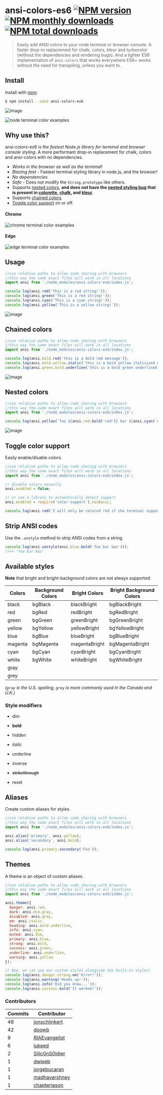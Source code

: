 # ansi-colors-es6 [![NPM version](https://img.shields.io/npm/v/ansi-colors-es6.svg?style=flat)](https://www.npmjs.com/package/ansi-colors-es6) [![NPM monthly downloads](https://img.shields.io/npm/dm/ansi-colors-es6.svg?style=flat)](https://npmjs.org/package/ansi-colors-es6) [![NPM total downloads](https://img.shields.io/npm/dt/ansi-colors-es6.svg?style=flat)](https://npmjs.org/package/ansi-colors-es6) 

> Easily add ANSI colors to your node terminal or browser console. A faster drop-in replacement for chalk, colors, kleur and turbocolor (without the dependencies and rendering bugs). And a lighter ES6 implementation of `ansi-colors` that works everywhere ES6+ works without the need for transpiling, unless you want to.

## Install

Install with [npm](https://www.npmjs.com/):

```sh
$ npm install --save ansi-colors-es6
```

![image](https://user-images.githubusercontent.com/383994/39635445-8a98a3a6-4f8b-11e8-89c1-068c45d4fff8.png)

![node terminal color examples](https://raw.githubusercontent.com/RIAEvangelist/ansi-colors/master/img/vanilla-test-node-report.PNG)

## Why use this?

ansi-colors-es6 is _the fastest Node.js library for terminal and browser console styling_. A more performant drop-in replacement for chalk, colors and ansi-colors with no dependencies.

* _Works in the browser as well as the terminal!_
* _Blazing fast_ - Fastest terminal styling library in node.js, and the browser!
* _No dependencies_ 
* _Safe_ - Does not modify the `String.prototype` like others.
* Supports [nested colors](#nested-colors), **and does not have the [nested styling bug](#nested-styling-bug) that is present in [colorette](https://github.com/jorgebucaran/colorette), [chalk](https://github.com/chalk/chalk), and [kleur](https://github.com/lukeed/kleur)**.
* Supports [chained colors](#chained-colors).
* [Toggle color support](#toggle-color-support) on or off.

#### Chrome 
![chrome terminal color examples](https://raw.githubusercontent.com/RIAEvangelist/ansi-colors/master/img/vanilla-test-chrome-report.PNG)

#### Edge
![edge terminal color examples](https://raw.githubusercontent.com/RIAEvangelist/ansi-colors/master/img/vanilla-test-edge-report.PNG)

## Usage

```js
//use relative paths to allow code sharing with browsers
//this way the same exact files will work in all locations
import ansi from './node_modules/ansi-colors-es6/index.js';

console.log(ansi.red('This is a red string!'));
console.log(ansi.green('This is a red string!'));
console.log(ansi.cyan('This is a cyan string!'));
console.log(ansi.yellow('This is a yellow string!'));
```

![image](https://user-images.githubusercontent.com/383994/39653848-a38e67da-4fc0-11e8-89ae-98c65ebe9dcf.png)

## Chained colors

```js
//use relative paths to allow code sharing with browsers
//this way the same exact files will work in all locations
import ansi from './node_modules/ansi-colors-es6/index.js';

console.log(ansi.bold.red('this is a bold red message'));
console.log(ansi.bold.yellow.italic('this is a bold yellow italicized message'));
console.log(ansi.green.bold.underline('this is a bold green underlined message'));
```

![image](https://user-images.githubusercontent.com/383994/39635780-7617246a-4f8c-11e8-89e9-05216cc54e38.png)

## Nested colors

```js
//use relative paths to allow code sharing with browsers
//this way the same exact files will work in all locations
import ansi from './node_modules/ansi-colors-es6/index.js';

console.log(ansi.yellow(`foo ${ansi.red.bold('red')} bar ${ansi.cyan('cyan')} baz`));
```

![image](https://user-images.githubusercontent.com/383994/39635817-8ed93d44-4f8c-11e8-8afd-8c3ea35f5fbe.png)


## Toggle color support

Easily enable/disable colors.

```js
//use relative paths to allow code sharing with browsers
//this way the same exact files will work in all locations
import ansi from './node_modules/ansi-colors-es6/index.js';

// disable colors manually
ansi.enabled = false;

// or use a library to automatically detect support
ansi.enabled = require('color-support').hasBasic;

console.log(ansi.red('I will only be colored red if the terminal supports colors'));
```

## Strip ANSI codes

Use the `.unstyle` method to strip ANSI codes from a string.

```js
console.log(ansi.unstyle(ansi.blue.bold('foo bar baz')));
//=> 'foo bar baz'
```

## Available styles

**Note** that bright and bright-background colors are not always supported.

| Colors  | Background Colors | Bright Colors | Bright Background Colors |
| ------- | ----------------- | ------------- | ------------------------ |
| black   | bgBlack           | blackBright   | bgBlackBright            |
| red     | bgRed             | redBright     | bgRedBright              |
| green   | bgGreen           | greenBright   | bgGreenBright            |
| yellow  | bgYellow          | yellowBright  | bgYellowBright           |
| blue    | bgBlue            | blueBright    | bgBlueBright             |
| magenta | bgMagenta         | magentaBright | bgMagentaBright          |
| cyan    | bgCyan            | cyanBright    | bgCyanBright             |
| white   | bgWhite           | whiteBright   | bgWhiteBright            |
| gray    |                   |               |                          |
| grey    |                   |               |                          |

_(`gray` is the U.S. spelling, `grey` is more commonly used in the Canada and U.K.)_

### Style modifiers

* dim
* **bold**

* hidden
* _italic_

* underline
* inverse
* ~~strikethrough~~

* reset

## Aliases

Create custom aliases for styles.

```js
//use relative paths to allow code sharing with browsers
//this way the same exact files will work in all locations
import ansi from './node_modules/ansi-colors-es6/index.js';

ansi.alias('primary', ansi.yellow);
ansi.alias('secondary', ansi.bold);

console.log(ansi.primary.secondary('Foo'));
```

## Themes

A theme is an object of custom aliases.

```js
//use relative paths to allow code sharing with browsers
//this way the same exact files will work in all locations
import ansi from './node_modules/ansi-colors-es6/index.js';

ansi.theme({
  danger: ansi.red,
  dark: ansi.dim.gray,
  disabled: ansi.gray,
  em: ansi.italic,
  heading: ansi.bold.underline,
  info: ansi.cyan,
  muted: ansi.dim,
  primary: ansi.blue,
  strong: ansi.bold,
  success: ansi.green,
  underline: ansi.underline,
  warning: ansi.yellow
});

// Now, we can use our custom styles alongside the built-in styles!
console.log(ansi.danger.strong.em('Error!'));
console.log(ansi.warning('Heads up!'));
console.log(ansi.info('Did you know...'));
console.log(ansi.success.bold('It worked!'));
```

### Contributors

| **Commits** | **Contributor** |  
| --- | --- |  
| 48 | [jonschlinkert](https://github.com/jonschlinkert) |  
| 42 | [doowb](https://github.com/doowb) |  
| 9  | [RIAEvangelist](https://github.com/RIAEvangelist) |
| 6  | [lukeed](https://github.com/lukeed) | 
| 2  | [Silic0nS0ldier](https://github.com/Silic0nS0ldier) |  
| 1  | [dwieeb](https://github.com/dwieeb) |  
| 1  | [jorgebucaran](https://github.com/jorgebucaran) |  
| 1  | [madhavarshney](https://github.com/madhavarshney) |  
| 1  | [chapterjason](https://github.com/chapterjason) |  
